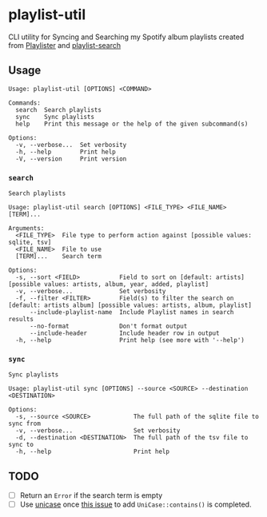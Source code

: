 # playlist-util

CLI utility for Syncing and Searching my Spotify album playlists created from [Playlister](https://github.com/ccb012100/playlister) and [playlist-search](https://github.com/ccb012100/playlist-search/)

## Usage

```console
Usage: playlist-util [OPTIONS] <COMMAND>

Commands:
  search  Search playlists
  sync    Sync playlists
  help    Print this message or the help of the given subcommand(s)

Options:
  -v, --verbose...  Set verbosity
  -h, --help        Print help
  -V, --version     Print version
```

### `search`

```console
Search playlists

Usage: playlist-util search [OPTIONS] <FILE_TYPE> <FILE_NAME> [TERM]...

Arguments:
  <FILE_TYPE>  File type to perform action against [possible values: sqlite, tsv]
  <FILE_NAME>  File to use
  [TERM]...    Search term

Options:
  -s, --sort <FIELD>           Field to sort on [default: artists] [possible values: artists, album, year, added, playlist]
  -v, --verbose...             Set verbosity
  -f, --filter <FILTER>        Field(s) to filter the search on [default: artists album] [possible values: artists, album, playlist]
      --include-playlist-name  Include Playlist names in search results
      --no-format              Don't format output
      --include-header         Include header row in output
  -h, --help                   Print help (see more with '--help')
```

### `sync`

```console
Sync playlists

Usage: playlist-util sync [OPTIONS] --source <SOURCE> --destination <DESTINATION>

Options:
  -s, --source <SOURCE>            The full path of the sqlite file to sync from
  -v, --verbose...                 Set verbosity
  -d, --destination <DESTINATION>  The full path of the tsv file to sync to
  -h, --help                       Print help
```

## TODO

- [ ] Return an `Error` if the search term is empty
- [ ] Use [unicase](https://github.com/seanmonstar/unicase/pull/52) once [this issue](https://github.com/seanmonstar/unicase/pull/52) to add `UniCase::contains()` is completed.
